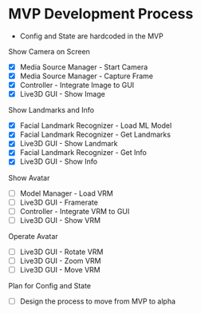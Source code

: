 # MVP Development Process

- Config and State are hardcoded in the MVP

Show Camera on Screen

- [x] Media Source Manager - Start Camera
- [x] Media Source Manager - Capture Frame
- [x] Controller - Integrate Image to GUI
- [x] Live3D GUI - Show Image

Show Landmarks and Info

- [x] Facial Landmark Recognizer - Load ML Model
- [x] Facial Landmark Recognizer - Get Landmarks
- [x] Live3D GUI - Show Landmark
- [x] Facial Landmark Recognizer - Get Info
- [x] Live3D GUI - Show Info

Show Avatar

- [ ] Model Manager - Load VRM
- [ ] Live3D GUI - Framerate
- [ ] Controller - Integrate VRM to GUI
- [ ] Live3D GUI - Show VRM

Operate Avatar

- [ ] Live3D GUI - Rotate VRM
- [ ] Live3D GUI - Zoom VRM
- [ ] Live3D GUI - Move VRM

Plan for Config and State
- [ ] Design the process to move from MVP to alpha
